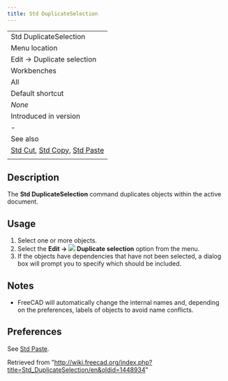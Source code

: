 ```yaml
---
title: Std DuplicateSelection
---
```


|                                                                                                      |
| ---------------------------------------------------------------------------------------------------- |
| Std DuplicateSelection                                                                               |
| Menu location                                                                                        |
| Edit → Duplicate selection                                                                           |
| Workbenches                                                                                          |
| All                                                                                                  |
| Default shortcut                                                                                     |
| _None_                                                                                               |
| Introduced in version                                                                                |
| -                                                                                                    |
| See also                                                                                             |
| [Std Cut](/Std_Cut "Std Cut"), [Std Copy](/Std_Copy "Std Copy"), [Std Paste](/Std_Paste "Std Paste") |
|                                                                                                      |

## Description

The **Std DuplicateSelection** command duplicates objects within the active document.

## Usage

1. Select one or more objects.
2. Select the **Edit → ![](/images/Std_DuplicateSelection.svg) Duplicate selection** option from the menu.
3. If the objects have dependencies that have not been selected, a dialog box will prompt you to specify which should be included.

## Notes

- FreeCAD will automatically change the internal names and, depending on the preferences, labels of objects to avoid name conflicts.

## Preferences

See [Std Paste](/Std_Paste#Preferences "Std Paste").

Retrieved from "<http://wiki.freecad.org/index.php?title=Std_DuplicateSelection/en&oldid=1448934>"

